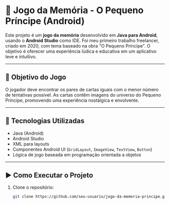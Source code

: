 # 🧠 Jogo da Memória - O Pequeno Príncipe (Android)

Este projeto é um **jogo da memória** desenvolvido em **Java para Android**, usando o **Android Studio** como IDE. Foi meu primeiro trabalho freelancer, criado em 2020, com tema baseado na obra "O Pequeno Príncipe". O objetivo é oferecer uma experiência lúdica e educativa em um aplicativo leve e intuitivo.

---

## 🎯 Objetivo do Jogo

O jogador deve encontrar os pares de cartas iguais com o menor número de tentativas possível. As cartas contêm imagens do universo do Pequeno Príncipe, promovendo uma experiência nostálgica e envolvente.

---

## 📱 Tecnologias Utilizadas

- Java (Android)
- Android Studio
- XML para layouts
- Componentes Android UI (`GridLayout`, `ImageView`, `TextView`, `Button`)
- Lógica de jogo baseada em programação orientada a objetos

---

## ▶️ Como Executar o Projeto

1. Clone o repositório:
   ```bash
   git clone https://github.com/seu-usuario/jogo-da-memoria-principe.git

